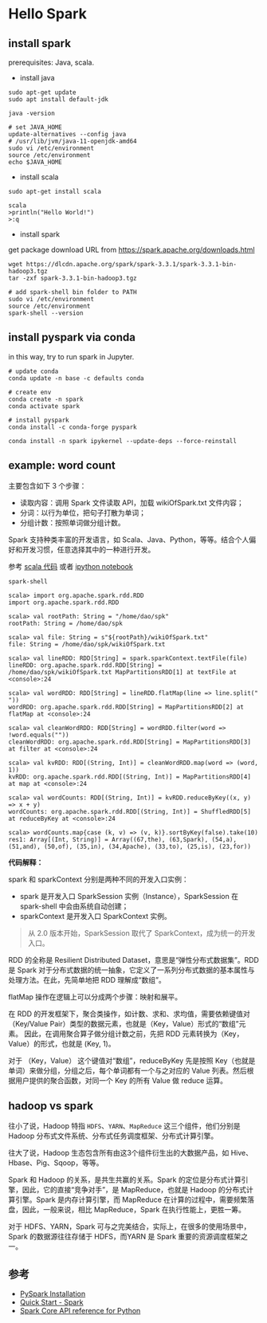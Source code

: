 # Hello Spark

## install spark

prerequisites: Java, scala.

- install java

```shell
sudo apt-get update
sudo apt install default-jdk

java -version

# set JAVA_HOME
update-alternatives --config java
# /usr/lib/jvm/java-11-openjdk-amd64
sudo vi /etc/environment
source /etc/environment
echo $JAVA_HOME
```

- install scala

```shell
sudo apt-get install scala

scala
>println("Hello World!")
>:q
```

- install spark

get package download URL from https://spark.apache.org/downloads.html

```shell
wget https://dlcdn.apache.org/spark/spark-3.3.1/spark-3.3.1-bin-hadoop3.tgz
tar -zxf spark-3.3.1-bin-hadoop3.tgz

# add spark-shell bin folder to PATH
sudo vi /etc/environment
source /etc/environment
spark-shell --version
```

## install pyspark via conda

in this way, try to run spark in Jupyter.

```shell
# update conda
conda update -n base -c defaults conda

# create env
conda create -n spark
conda activate spark

# install pyspark
conda install -c conda-forge pyspark

conda install -n spark ipykernel --update-deps --force-reinstall
```

## example: word count

主要包含如下 3 个步骤：

- 读取内容：调用 Spark 文件读取 API，加载 wikiOfSpark.txt 文件内容；
- 分词：以行为单位，把句子打散为单词；
- 分组计数：按照单词做分组计数。

Spark 支持种类丰富的开发语言，如 Scala、Java、Python，等等。结合个人偏好和开发习惯，任意选择其中的一种进行开发。

参考 [scala 代码](./src/c01/word-count.scala) 或者 [ipython notebook](./src/c01/word-count.ipynb)

```shell
spark-shell

scala> import org.apache.spark.rdd.RDD
import org.apache.spark.rdd.RDD

scala> val rootPath: String = "/home/dao/spk"
rootPath: String = /home/dao/spk

scala> val file: String = s"${rootPath}/wikiOfSpark.txt"
file: String = /home/dao/spk/wikiOfSpark.txt

scala> val lineRDD: RDD[String] = spark.sparkContext.textFile(file)
lineRDD: org.apache.spark.rdd.RDD[String] = /home/dao/spk/wikiOfSpark.txt MapPartitionsRDD[1] at textFile at <console>:24

scala> val wordRDD: RDD[String] = lineRDD.flatMap(line => line.split(" "))
wordRDD: org.apache.spark.rdd.RDD[String] = MapPartitionsRDD[2] at flatMap at <console>:24

scala> val cleanWordRDD: RDD[String] = wordRDD.filter(word => !word.equals(""))
cleanWordRDD: org.apache.spark.rdd.RDD[String] = MapPartitionsRDD[3] at filter at <console>:24

scala> val kvRDD: RDD[(String, Int)] = cleanWordRDD.map(word => (word, 1))
kvRDD: org.apache.spark.rdd.RDD[(String, Int)] = MapPartitionsRDD[4] at map at <console>:24

scala> val wordCounts: RDD[(String, Int)] = kvRDD.reduceByKey((x, y) => x + y)
wordCounts: org.apache.spark.rdd.RDD[(String, Int)] = ShuffledRDD[5] at reduceByKey at <console>:24

scala> wordCounts.map{case (k, v) => (v, k)}.sortByKey(false).take(10)
res1: Array[(Int, String)] = Array((67,the), (63,Spark), (54,a), (51,and), (50,of), (35,in), (34,Apache), (33,to), (25,is), (23,for))
```

**代码解释：**

spark 和 sparkContext 分别是两种不同的开发入口实例：
- spark 是开发入口 SparkSession 实例（Instance），SparkSession 在 spark-shell 中会由系统自动创建；
- sparkContext 是开发入口 SparkContext 实例。

>从 2.0 版本开始，SparkSession 取代了 SparkContext，成为统一的开发入口。

RDD 的全称是 Resilient Distributed Dataset，意思是“弹性分布式数据集”。RDD 是 Spark 对于分布式数据的统一抽象，它定义了一系列分布式数据的基本属性与处理方法。在此，先简单地把 RDD 理解成“数组”。

flatMap 操作在逻辑上可以分成两个步骤：映射和展平。

在 RDD 的开发框架下，聚合类操作，如计数、求和、求均值，需要依赖键值对（Key/Value Pair）类型的数据元素，也就是（Key，Value）形式的“数组”元素。
因此，在调用聚合算子做分组计数之前，先把 RDD 元素转换为（Key，Value）的形式，也就是 (Key, 1)。

对于 （Key，Value） 这个键值对“数组”，reduceByKey 先是按照 Key（也就是单词）来做分组，分组之后，每个单词都有一个与之对应的 Value 列表。然后根据用户提供的聚合函数，对同一个 Key 的所有 Value 做 reduce 运算。

## hadoop vs spark

往小了说，Hadoop 特指 `HDFS`、`YARN`、`MapReduce` 这三个组件，他们分别是 Hadoop 分布式文件系统、分布式任务调度框架、分布式计算引擎。

往大了说，Hadoop 生态包含所有由这3个组件衍生出的大数据产品，如 Hive、Hbase、Pig、Sqoop，等等。

Spark 和 Hadoop 的关系，是共生共赢的关系。Spark 的定位是分布式计算引擎，因此，它的直接“竞争对手”，是 MapReduce，也就是 Hadoop 的分布式计算引擎。Spark 是内存计算引擎，而 MapReduce 在计算的过程中，需要频繁落盘，因此，一般来说，相比 MapReduce，Spark 在执行性能上，更胜一筹。

对于 HDFS、YARN，Spark 可与之完美结合，实际上，在很多的使用场景中，Spark 的数据源往往存储于 HDFS，而YARN 是 Spark 重要的资源调度框架之一。

## 参考

- [PySpark Installation](https://spark.apache.org/docs/latest/api/python/getting_started/install.html#python-version-supported)
- [Quick Start - Spark](https://spark.apache.org/docs/latest/quick-start.html)
- [Spark Core API reference for Python](https://spark.apache.org/docs/latest/api/python/reference/pyspark.html#rdd-apis)
